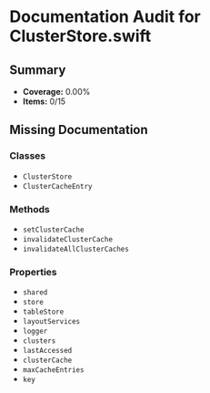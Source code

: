 # Documentation Audit for ClusterStore.swift

## Summary

- **Coverage:** 0.00%
- **Items:** 0/15

## Missing Documentation

### Classes
- `ClusterStore`
- `ClusterCacheEntry`

### Methods
- `setClusterCache`
- `invalidateClusterCache`
- `invalidateAllClusterCaches`

### Properties
- `shared`
- `store`
- `tableStore`
- `layoutServices`
- `logger`
- `clusters`
- `lastAccessed`
- `clusterCache`
- `maxCacheEntries`
- `key`
